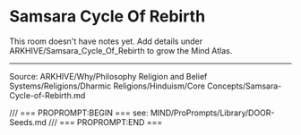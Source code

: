 # Samsara Cycle Of Rebirth

This room doesn't have notes yet. Add details under ARKHIVE/Samsara_Cycle_Of_Rebirth to grow the Mind Atlas.

---
Source: ARKHIVE/Why/Philosophy Religion and Belief Systems/Religions/Dharmic Religions/Hinduism/Core Concepts/Samsara-Cycle-of-Rebirth.md

/// === PROPROMPT:BEGIN ===
see: MIND/ProPrompts/Library/DOOR-Seeds.md
/// === PROPROMPT:END ===
